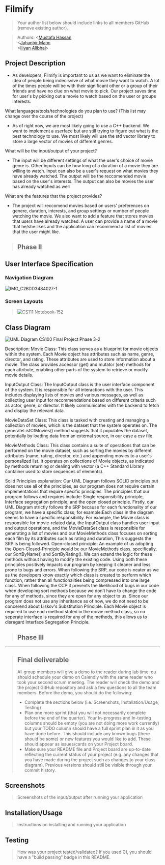 # Filmify
 > Your author list below should include links to all members GitHub (remove existing author).
 
 > Authors: \<[Mustafa Hassan](https://github.com/mhass027)\
\<[Jahanbir Mann](https://github.com/jmann028)\
\<[Iliyan Alibhai](https://github.com/ialib001)\>
>

## Project Description
   
   -  As developers, Filmify is important to us as we want to eliminate the idea of people being indecisvive of what movie they want to watch. A lot of the times people will be with their significant other or a group of their friends and have no clue on what movie to pick. Our project saves time for user's by picking out a movie to watch based on the user or groups interests.
     
  What languages/tools/technologies do you plan to use? (This list may change over the course of the project)  
  
  -  As of right now, we are most likely going to use a C++ backend. We want to implement a userface but are still trying to figure out what is the best technology to use. We most likely will use the std vector library to store a large vector of movies of different genres.

 What will be the input/output of your project?

 -  The input will be different settings of what the user's choice of movie genre is. Other inputs can be how long of a duration of a movie they are willing to watch. Input can also be a user's request on what movies they have already watched. The output will be the reccomended movie based on the user's interests. The output can also be movies the user has already watched as well
  
 What are the features that the project provides?
 - The project will reccomend movies based on users' preferences on genere, duration, interests, and group settings or number of people watching the movie.  We also want to add a feature that stores movies that users have already watched. A user can provide a name of a movie that he/she likes and the application can recommend a list of movies that the user might like.
 
 
 > ## Phase II
## User Interface Specification

### Navigation Diagram

![IMG_C2BDD3484027-1](https://github.com/cs100/final-project-mhass027-jmann028-ialib001-aprat023/assets/147021240/4ca6db23-f167-4058-92f1-20832ed7269c)


### Screen Layouts

> ![CS111 Notebook-152](https://github.com/cs100/final-project-mhass027-jmann028-ialib001-aprat023/assets/147021240/f6ea6d0e-4f50-4d7e-bab6-1ef86726737f)


## Class Diagram

![UML Diagram CS100 Final Project Phase 3-2](https://github.com/cs100/final-project-mhass027-jmann028-ialib001-aprat023/assets/143841150/215583d7-40d3-4264-bfb8-9cfcbf86d339)

  
Description:
Movie Class: This class serves as a blueprint for movie objects within the system. Each Movie object has attributes such as name, genre, director, and rating. These attributes are used to store information about a movie. The class provides accessor (get) and mutator (set) methods for each attribute, enabling other parts of the system to retrieve or modify movie details.

InputOutput Class: The InputOutput class is the user interface component of the system. It is responsible for all interactions with the user. This includes displaying lists of movies and various messages, as well as collecting user input for recommendations based on different criteria such as actor, genre, or director. It likely communicates with the backend to fetch and display the relevant data.

MovieDataSet Class: This class is tasked with creating and managing a collection of movies, which is the dataset that the system operates on. The generateListOfMovies() method suggests that it populates the dataset, potentially by loading data from an external source, in our case a csv file.

MovieMethods Class: This class contains a suite of operations that can be performed on the movie dataset, such as sorting the movies by different attributes (name, rating, director, etc.) and appending movies to a user's personalized list. It operates on collections of Movie objects, as indicated by methods returning or dealing with vector<Movie> (a C++ Standard Library container used to store sequences of elements).

Solid Principles explanation: Our UML Diagram follows SOLID principles but does not use all of the principles, as our program does not require certain implementations that require specific principles. The principles that our program follows and requires include: Single responsibility principle, Interface segregation principle, and the open closed principle. Firstly, our UML Diagram strictly follows the SRP because for each functionality of our program, we have a specific class; for example:Each class in the diagram seems to have a specific responsibility. For example, the Movie class is responsible for movie-related data, the InputOutput class handles user input and output operations, and the MovieDataSet class is responsible for generating a list of movies and our MovieMethods class focuses on sorting each film by its attributes such as rating and duration, This suggests the SRP is being followed.
Open-closed principle: An example of us adopting the Open-Closed-Principle would be our MovieMethods class, specifically, our SortByName() and SortByRating(). We can extend the logic for these methods without having to modify the existing code.
Using both these principles positively impacts our program by keeping it cleaner and less prone to bugs and errors. When following the SRP, our code is neater as we as the developers know exactly which class is created to perform which function, rather than all functionalities being compressed into one large class. When following the OCP it prevents the likelihood of bugs in our code when developing sort methods because we don’t have to change the code for any of methods, since they are open for any object to us. 
Since our program does not use any inheritance as of now, we do not need to be concerend about Liskov's Substitution Principle. Each Movie object is required to use each method stated in the movie method class, so no seperate interface is required for any of the methods, this allows us to disregard Interface Segregation Principle. 



 
 > ## Phase III
------------------------------------------------------------------------------------
 
 > ## Final deliverable
 > All group members will give a demo to the reader during lab time. ou should schedule your demo on Calendly with the same reader who took your second scrum meeting. The reader will check the demo and the project GitHub repository and ask a few questions to all the team members. 
 > Before the demo, you should do the following:
 > * Complete the sections below (i.e. Screenshots, Installation/Usage, Testing)
 > * Plan one more sprint (that you will not necessarily complete before the end of the quarter). Your In-progress and In-testing columns should be empty (you are not doing more work currently) but your TODO column should have a full sprint plan in it as you have done before. This should include any known bugs (there should be some) or new features you would like to add. These should appear as issues/cards on your Project board.
 > * Make sure your README file and Project board are up-to-date reflecting the current status of your project (e.g. any changes that you have made during the project such as changes to your class diagram). Previous versions should still be visible through your commit history. 
 
 ## Screenshots
 > Screenshots of the input/output after running your application
 ## Installation/Usage
 > Instructions on installing and running your application
 ## Testing
 > How was your project tested/validated? If you used CI, you should have a "build passing" badge in this README.
 
